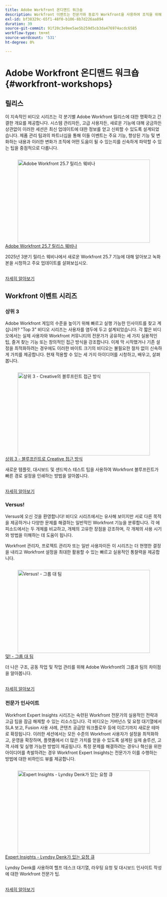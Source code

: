 ```yaml
---
title: Adobe Workfront 온디맨드 워크숍
description: Workfront 이벤트는 전문가와 동료가 Workfront을 사용하여 조직을 위해 수행되는 작업을 향상시키는 방법에 대한 생각과 아이디어를 공유한 비디오 라이브러리입니다.
exl-id: bf38329c-65f1-48f0-b106-8b7d226aa894
duration: 39
source-git-commit: 91f20c3e9ee5ae5b259d5cb3da476974acdc6585
workflow-type: tm+mt
source-wordcount: '531'
ht-degree: 0%

---
```


# Adobe Workfront 온디맨드 워크숍 {#workfront-workshops}

## 릴리스

이 지속적인 비디오 시리즈는 각 분기별 Adobe Workfront 릴리스에 대한 명확하고 간결한 개요를 제공합니다. 시스템 관리자든, 고급 사용자든, 새로운 기능에 대해 궁금하든 상관없이 이러한 세션은 최신 업데이트에 대한 정보를 얻고 신뢰할 수 있도록 설계되었습니다. 제품 관리 팀과의 파트너십을 통해 이들 이벤트는 주요 기능, 향상된 기능 및 변화하는 내용과 이러한 변화가 조직에 어떤 도움이 될 수 있는지를 신속하게 파악할 수 있는 팁을 중점적으로 다룹니다.

<!-- CARDS

* releases/25-7-release-webinar.md

-->
<!-- START CARDS HTML - DO NOT MODIFY BY HAND -->
<div class="columns">
    <div class="column is-half-tablet is-half-desktop is-one-third-widescreen" aria-label="Adobe Workfront 25.7 release webinar">
        <div class="card" style="height: 100%; display: flex; flex-direction: column; height: 100%;">
            <div class="card-image">
                <figure class="image x-is-16by9">
                    <a href="releases/25-7-release-webinar.md" title="Adobe Workfront 25.7 릴리스 웨비나" target="_blank" rel="referrer">
                        <img class="is-bordered-r-small" src="https://video.tv.adobe.com/v/3464843/?format=jpeg&nocache=1752859088580" alt="Adobe Workfront 25.7 릴리스 웨비나"
                             style="width: 100%; aspect-ratio: 16 / 9; object-fit: cover; overflow: hidden; display: block; margin: auto;">
                    </a>
                </figure>
            </div>
            <div class="card-content is-padded-small" style="display: flex; flex-direction: column; flex-grow: 1; justify-content: space-between;">
                <div class="top-card-content">
                    <p class="headline is-size-6 has-text-weight-bold">
                        <a href="releases/25-7-release-webinar.md" target="_blank" rel="referrer" title="Adobe Workfront 25.7 릴리스 웨비나">Adobe Workfront 25.7 릴리스 웨비나</a>
                    </p>
                    <p class="is-size-6">2025년 3분기 릴리스 웨비나에서 새로운 Workfront 25.7 기능에 대해 알아보고 녹화본을 시청하고 주요 업데이트를 살펴보십시오.</p>
                </div>
                <a href="releases/25-7-release-webinar.md" target="_blank" rel="referrer" class="spectrum-Button spectrum-Button--outline spectrum-Button--primary spectrum-Button--sizeM" style="align-self: flex-start; margin-top: 1rem;">
                    <span class="spectrum-Button-label has-no-wrap has-text-weight-bold">자세히 알아보기</span>
                </a>
            </div>
        </div>
    </div>
</div>
<!-- END CARDS HTML - DO NOT MODIFY BY HAND -->

<!--
## Featured Events

Explore the latest from your Adobe Workfront community through our curated selection of featured events. Each month, we host free live sessions covering a variety of topics to help you get the most out of Workfront. Missed a live event? No problem! Catch up with on-demand recordings that showcase customer stories, proven best practices, and valuable lessons learned. Want to connect in real time? Join upcoming live events to ask questions, share insights, and collaborate with peers. Visit the Experience League Events page regularly to see what’s coming up next!
-->

## Workfront 이벤트 시리즈

### 상위 3

Adobe Workfront 게임의 수준을 높이기 위해 빠르고 실행 가능한 인사이트를 찾고 계십니까? &quot;Top 3&quot; 비디오 시리즈는 사용자를 염두에 두고 설계되었습니다. 각 짧은 비디오에서는 실제 사용자와 Workfront 커뮤니티의 전문가가 공유하는 세 가지 실용적인 팁, 즐겨 찾는 기능 또는 창의적인 접근 방식을 강조합니다. 이제 막 시작했거나 기존 설정을 최적화하려는 경우에도 이러한 바이트 크기의 비디오는 불필요한 절차 없이 신속하게 가치를 제공합니다. 현재 적용할 수 있는 세 가지 아이디어를 시청하고, 배우고, 살펴봅니다.

<!-- CARDS

* top3/blueprints.md

-->
<!-- START CARDS HTML - DO NOT MODIFY BY HAND -->
<div class="columns">
    <div class="column is-half-tablet is-half-desktop is-one-third-widescreen" aria-label="Top 3 – Creative Approaches with Blueprints">
        <div class="card" style="height: 100%; display: flex; flex-direction: column; height: 100%;">
            <div class="card-image">
                <figure class="image x-is-16by9">
                    <a href="top3/blueprints.md" title="상위 3 - Creative의 블루프린트 접근 방식" target="_blank" rel="referrer">
                        <img class="is-bordered-r-small" src="https://video.tv.adobe.com/v/3465318/?format=jpeg&nocache=1752859088922&captions=kor" alt="상위 3 - Creative의 블루프린트 접근 방식"
                             style="width: 100%; aspect-ratio: 16 / 9; object-fit: cover; overflow: hidden; display: block; margin: auto;">
                    </a>
                </figure>
            </div>
            <div class="card-content is-padded-small" style="display: flex; flex-direction: column; flex-grow: 1; justify-content: space-between;">
                <div class="top-card-content">
                    <p class="headline is-size-6 has-text-weight-bold">
                        <a href="top3/blueprints.md" target="_blank" rel="referrer" title="상위 3 - Creative의 블루프린트 접근 방식">상위 3 - 블루프린트로 Creative 접근 방식</a>
                    </p>
                    <p class="is-size-6">새로운 템플릿, 대시보드 및 샌드박스 테스트 팁을 사용하여 Workfront 블루프린트가 빠른 경로 설정을 인쇄하는 방법을 알아봅니다.</p>
                </div>
                <a href="top3/blueprints.md" target="_blank" rel="referrer" class="spectrum-Button spectrum-Button--outline spectrum-Button--primary spectrum-Button--sizeM" style="align-self: flex-start; margin-top: 1rem;">
                    <span class="spectrum-Button-label has-no-wrap has-text-weight-bold">자세히 알아보기</span>
                </a>
            </div>
        </div>
    </div>
</div>
<!-- END CARDS HTML - DO NOT MODIFY BY HAND -->

### Versus!

Versus에 오신 것을 환영합니다! 비디오 시리즈에서는 유사해 보이지만 서로 다른 목적을 제공하거나 다양한 문제를 해결하는 일반적인 Workfront 기능을 분류합니다. 각 에피소드에서는 두 개체를 비교하고, 개체의 고유한 장점을 강조하며, 각 개체의 사용 시기와 방법을 이해하는 데 도움이 됩니다.

Workfront 관리자, 프로젝트 관리자 또는 일반 사용자이든 이 시리즈는 더 현명한 결정을 내리고 Workfront 설정을 최대한 활용할 수 있는 빠르고 실용적인 통찰력을 제공합니다.

<!-- CARDS

* versus/groups-vs-teams.md

-->
<!-- START CARDS HTML - DO NOT MODIFY BY HAND -->
<div class="columns">
    <div class="column is-half-tablet is-half-desktop is-one-third-widescreen" aria-label="Versus! – Groups vs. Teams">
        <div class="card" style="height: 100%; display: flex; flex-direction: column; height: 100%;">
            <div class="card-image">
                <figure class="image x-is-16by9">
                    <a href="versus/groups-vs-teams.md" title="Versus! - 그룹 대 팀" target="_blank" rel="referrer">
                        <img class="is-bordered-r-small" src="https://video.tv.adobe.com/v/3465273/?format=jpeg&nocache=1752859089086" alt="Versus! - 그룹 대 팀"
                             style="width: 100%; aspect-ratio: 16 / 9; object-fit: cover; overflow: hidden; display: block; margin: auto;">
                    </a>
                </figure>
            </div>
            <div class="card-content is-padded-small" style="display: flex; flex-direction: column; flex-grow: 1; justify-content: space-between;">
                <div class="top-card-content">
                    <p class="headline is-size-6 has-text-weight-bold">
                        <a href="versus/groups-vs-teams.md" target="_blank" rel="referrer" title="Versus! - 그룹 대 팀">및! - 그룹 대 팀</a>
                    </p>
                    <p class="is-size-6">더 나은 구조, 공동 작업 및 작업 관리를 위해 Adobe Workfront의 그룹과 팀의 차이점을 알아봅니다.</p>
                </div>
                <a href="versus/groups-vs-teams.md" target="_blank" rel="referrer" class="spectrum-Button spectrum-Button--outline spectrum-Button--primary spectrum-Button--sizeM" style="align-self: flex-start; margin-top: 1rem;">
                    <span class="spectrum-Button-label has-no-wrap has-text-weight-bold">자세히 알아보기</span>
                </a>
            </div>
        </div>
    </div>
</div>
<!-- END CARDS HTML - DO NOT MODIFY BY HAND -->

### 전문가 인사이트

Workfront Expert Insights 시리즈는 숙련된 Workfront 전문가의 실용적인 전략과 고급 팁을 잠금 해제할 수 있는 리소스입니다. 각 비디오는 거버넌스 및 요청 대기열에서 SLA 보고, Fusion 사용 사례, 콘텐츠 공급망 워크플로우 등에 이르기까지 새로운 테마로 확장됩니다.
이러한 세션에서는 모든 수준의 Workfront 사용자가 설정을 최적화하고, 운영을 확장하며, 플랫폼에서 더 많은 가치를 얻을 수 있도록 설계된 실제 솔루션, 고객 사례 및 실행 가능한 방법이 제공됩니다. 특정 문제를 해결하려는 경우나 혁신을 위한 아이디어를 촉발하려는 경우 Workfront Expert Insights는 전문가가 이를 수행하는 방법에 대한 비하인드 뷰를 제공합니다.

<!-- CARDS 

* expert-insights/request-queues.md

-->
<!-- START CARDS HTML - DO NOT MODIFY BY HAND -->
<div class="columns">
    <div class="column is-half-tablet is-half-desktop is-one-third-widescreen" aria-label="Expert Insights - Request Queues with Lyndsy Denk">
        <div class="card" style="height: 100%; display: flex; flex-direction: column; height: 100%;">
            <div class="card-image">
                <figure class="image x-is-16by9">
                    <a href="expert-insights/request-queues.md" title="Expert Insights - Lyndsy Denk가 있는 요청 큐" target="_blank" rel="referrer">
                        <img class="is-bordered-r-small" src="https://video.tv.adobe.com/v/3465272/?format=jpeg&nocache=1752859089318" alt="Expert Insights - Lyndsy Denk가 있는 요청 큐"
                             style="width: 100%; aspect-ratio: 16 / 9; object-fit: cover; overflow: hidden; display: block; margin: auto;">
                    </a>
                </figure>
            </div>
            <div class="card-content is-padded-small" style="display: flex; flex-direction: column; flex-grow: 1; justify-content: space-between;">
                <div class="top-card-content">
                    <p class="headline is-size-6 has-text-weight-bold">
                        <a href="expert-insights/request-queues.md" target="_blank" rel="referrer" title="Expert Insights - Lyndsy Denk가 있는 요청 큐">Expert Insights - Lyndsy Denk가 있는 요청 큐</a>
                    </p>
                    <p class="is-size-6">Lyndsy Denk를 사용하여 헬프 데스크 대기열, 라우팅 요청 및 대시보드 인사이트 작성에 대한 Workfront 전문가 팁.</p>
                </div>
                <a href="expert-insights/request-queues.md" target="_blank" rel="referrer" class="spectrum-Button spectrum-Button--outline spectrum-Button--primary spectrum-Button--sizeM" style="align-self: flex-start; margin-top: 1rem;">
                    <span class="spectrum-Button-label has-no-wrap has-text-weight-bold">자세히 알아보기</span>
                </a>
            </div>
        </div>
    </div>
</div>
<!-- END CARDS HTML - DO NOT MODIFY BY HAND -->
